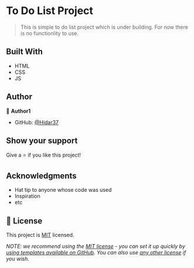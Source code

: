 # To Do List Project

> This is simple to do list project which is under building. For now there is no functionlity to use.


## Built With

- HTML
- CSS
- JS

## Author

👤 **Author1**

- GitHub: [@Hidar37](https://github.com/Hidar37)

## Show your support

Give a ⭐️ if you like this project!

## Acknowledgments

- Hat tip to anyone whose code was used
- Inspiration
- etc

## 📝 License

This project is [MIT](./MIT.md) licensed.

_NOTE: we recommend using the [MIT license](https://choosealicense.com/licenses/mit/) - you can set it up quickly by [using templates available on GitHub](https://docs.github.com/en/communities/setting-up-your-project-for-healthy-contributions/adding-a-license-to-a-repository). You can also use [any other license](https://choosealicense.com/licenses/) if you wish._
